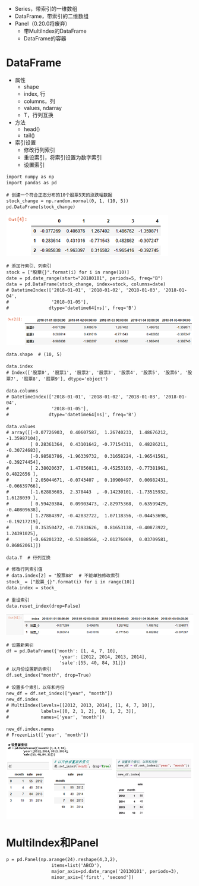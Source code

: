 - Series，带索引的⼀维数组
- DataFrame，带索引的二维数组
- Panel（0.20.0将废弃）
	- 带MultiIndex的DataFrame
	- DataFrame的容器
# DataFrame
- 属性
	- shape
	- index, 行
	- columns，列
	- values, ndarray
	- T，行列互换
- 方法
	- head()
	- tail()
- 索引设置
	- 修改⾏列索引
	- 重设索引，将索引设置为数字索引
	- 设置索引

```
import numpy as np
import pandas as pd

# 创建一个符合正态分布的10个股票5天的涨跌幅数据
stock_change = np.random.normal(0, 1, (10, 5))
pd.DataFrame(stock_change)
```
![](../photo/Pasted%20image%2020231027154530.png)

```
# 添加行索引、列索引
stock = ["股票{}".format(i) for i in range(10)]
date = pd.date_range(start="20180101", periods=5, freq="B")
data = pd.DataFrame(stock_change, index=stock, columns=date)
# DatetimeIndex(['2018-01-01', '2018-01-02', '2018-01-03', '2018-01-04',
#                '2018-01-05'],
#               dtype='datetime64[ns]', freq='B')
```
![](../photo/Pasted%20image%2020231027154847.png)

```
data.shape  # (10, 5)

data.index  
# Index(['股票0', '股票1', '股票2', '股票3', '股票4', '股票5', '股票6', '股票7', '股票8', '股票9'], dtype='object')

data.columns
# DatetimeIndex(['2018-01-01', '2018-01-02', '2018-01-03', '2018-01-04',
#                '2018-01-05'],
#               dtype='datetime64[ns]', freq='B')

data.values
# array([[-0.07726903,  0.40607587,  1.26740233,  1.48676212, -1.35987104],
#        [ 0.28361364,  0.43101642, -0.77154311,  0.48286211, -0.30724683],
#        [-0.98583786, -1.96339732,  0.31658224, -1.96541561, -0.39274454],
#        [ 2.38020637,  1.47056011, -0.45253103, -0.77381961,  0.4822656 ],
#        [ 2.05044671, -0.0743407 ,  0.10900497,  0.00982431, -0.06639766],
#        [-1.62883603,  2.370443  , -0.14230101, -1.73515932,  1.6128039 ],
#        [ 0.59420384,  0.09903473, -2.82975368,  0.63599429, -0.40809638],
#        [ 1.27884397, -0.42832722,  1.07118356, -0.04453698, -0.19217219],
#        [ 0.35350472, -0.73933626,  0.81653138, -0.40873922,  1.24391025],
#        [-0.66201232, -0.53088568, -2.01276069,  0.03709581,  0.86862061]])

data.T  # 行列互换
```

```
# 修改行列索引值
# data.index[2] = "股票88"  # 不能单独修改索引
stock_ = ["股票_{}".format(i) for i in range(10)]
data.index = stock_

# 重设索引
data.reset_index(drop=False)
```
![](../photo/Pasted%20image%2020231027155717.png)

```
# 设置新索引
df = pd.DataFrame({'month': [1, 4, 7, 10],
                    'year': [2012, 2014, 2013, 2014],
                    'sale':[55, 40, 84, 31]})
# 以月份设置新的索引
df.set_index("month", drop=True)

# 设置多个索引，以年和月份
new_df = df.set_index(["year", "month"])
new_df.index
# MultiIndex(levels=[[2012, 2013, 2014], [1, 4, 7, 10]],
#            labels=[[0, 2, 1, 2], [0, 1, 2, 3]],
#            names=['year', 'month'])

new_df.index.names
# FrozenList(['year', 'month'])
```
![](../photo/Pasted%20image%2020231027160656.png)
# MultiIndex和Panel
```
p = pd.Panel(np.arange(24).reshape(4,3,2),
                 items=list('ABCD'),
                 major_axis=pd.date_range('20130101', periods=3),
                 minor_axis=['first', 'second'])
                 
```